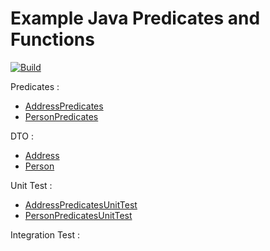 # Example Java Predicates and Functions
[![Build](https://github.com/kevded/demo-java-predicates/workflows/Java%20CI%20with%20Maven/badge.svg)](https://github.com/kevded/demo-java-predicates/workflows/Java%20CI%20with%20Maven/badge.svg)

Predicates :
- [AddressPredicates](src/main/java/com/example/demopredicates/predicates/AddressRules.java)
- [PersonPredicates](src/main/java/com/example/demopredicates/predicates/PersonRules.java)

DTO : 

- [Address](src/main/java/com/example/demopredicates/dto/Address.java)
- [Person](src/main/java/com/example/demopredicates/dto/Person.java)

Unit Test :

- [AddressPredicatesUnitTest](src/test/java/com/example/demopredicates/predicates/AddressPredicatesUnitTest.java)
- [PersonPredicatesUnitTest](src/test/java/com/example/demopredicates/predicates/PersonPredicatesUnitTest.java)

Integration Test : 